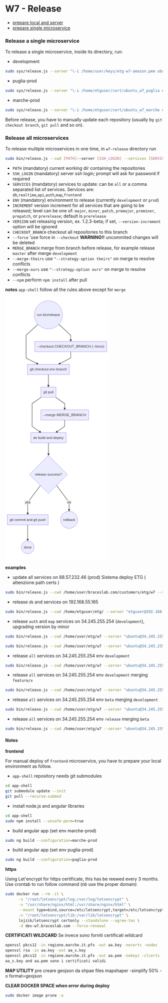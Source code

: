 # W7 - Release

- [prepare local and server](setup/System.md)
- [prepare single microservice](setup/ReleaseMicroservice.md)

### Release a single microservice

To release a single microservice, inside its directory, run:

  - development

  ```bash
  sudo sys/release.js --server "\-i /home/user/keys/etg-w7-amazon.pem ubuntu@34.245.255.254" --env development
  ```

  - puglia-prod

  ```bash
  sudo sys/release.js --server "\-i /home/etguser/cert/ubuntu_w7_puglia etguser@192.168.55.165" --env puglia-prod
  ```

  - marche-prod

  ```bash
  sudo sys/release.js --server "\-i /home/etguser/cert/ubuntu_w7_marche etguser@88.57.232.46 \-p 7822 " --env marche-prod
  ```

Before release, you have to manually update each repository (usually by `git checkout branch`, `git pull` and so on).  


### Release all microservices

To release multiple microservices in one time, in `w7-release` directory run

  ```bash
  sudo bin/release.js --cwd [PATH]--server [SSH_LOGIN] --services [SERVICES] --env [ENV] --version-increment [INCREMENT] --checkout [CHECKOUT_BRANCH] --force --merge [MERGE_BRANCH] --merge-theirs --merge-ours --npm

  ```

  - `PATH` (mandatory) current working dir containing the repositories
  - `SSH_LOGIN` (mandatory) server ssh login; prompt will ask for password if required
  - `SERVICES` (mandatory) services to update: can be `all` or a comma separated list of services. Services are: `db`,`realtime`,`api`,`auth`,`map`,`frontend`
  - `ENV` (mandatory) environment to release (currently `development` or `prod`)
  - `INCREMENT` version increment for all services that are going to be released; level can be one of: `major`, `minor`, `patch`, `premajor`, `preminor`, `prepatch`, or `prerelease`; default is `prerelease`
  - `VERSION` set releasing version, ex. 1.2.3-beta; if set, `--version-increment` option will be ignored
  - `CHECKOUT_BRANCH` checkout all repositories to this branch
  - `--force` 'use force in `--checkout` **WARNING!!** uncommited changes will be deleted
  - `MERGE_BRANCH` merge from branch before release, for example release `master` after merge `development`
  - `--merge-theirs` use `"--strategy-option theirs"` on merge to resolve conflicts
  - `--merge-ours` use `"--strategy-option ours"` on merge to resolve conflicts
  - `--npm` perform `npm install` after pull

  **notes**
  `app-shell` follow all the rules above except for `merge`

![release flowchart](assets/ReleaseFlow.png)

  **examples**

  - update all services on 88.57.232.46 (prod) Sistema deploy ETG ( attenzione path certs )
  ```bash
  sudo bin/release.js --cwd /home/user/braceslab.com/customers/etg/w7 --server "etguser@88.57.232.46 \-p 7822 \-i /home/etguser/cert/ubuntu_w7_marche" --services all --env prod
  ```

 - release `db` and services on 192.168.55.165 
  ```bash
  sudo bin/release.js --cwd /home/etguser/etg/ --server "etguser@192.168.55.165 \-p 22 \-i /home/etguser/cert/ubuntu_w7_puglia" --services db --env puglia-prod 
  ```

  - release `auth` and `map` services on 34.245.255.254 (`development`), upgrading version by minor

  ```bash
  sudo bin/release.js --cwd /home/user/etg/w7 --server "ubuntu@34.245.255.254 \-i /home/user/keys/etg-w7-amazon.pem" --services auth,map --env development --version-increment minor
  ```

  ```bash
  sudo bin/release.js --cwd /home/user/etg/w7 --server "ubuntu@34.245.255.254 \-i /home/user/keys/etg-w7-amazon.pem" --services api,auth,db --env development
  ```

  - release `all` services on 34.245.255.254 env `development`

  ```bash
  sudo bin/release.js --cwd /home/user/etg/w7 --server "ubuntu@34.245.255.254 \-i /home/user/keys/etg-w7-amazon.pem" --services all --env development 
  ```

  - release `all` services on 34.245.255.254 env `development` merging `feature/x`

  ```bash
  sudo bin/release.js --cwd /home/user/etg/w7 --server "ubuntu@34.245.255.254 \-i /home/user/keys/etg-w7-amazon.pem" --services all --env development --force --merge feature/x --checkout feature/x
  ```

  - release `all` services on 34.245.255.254 env `beta` merging `development`

  ```bash
  sudo bin/release.js --cwd /home/user/etg/w7 --server "ubuntu@34.245.255.254 \-i /home/user/keys/etg-w7-amazon.pem" --services all --env beta --force --merge development --verson-increment minor
  ```

  - release `all` services on 34.245.255.254 env `release` merging `beta`

  ```bash
  sudo bin/release.js --cwd /home/user/etg/w7 --server "ubuntu@34.245.255.254 \-i /home/user/keys/etg-w7-amazon.pem" --services all --env release --force --merge beta --verson-increment major
  ```

#### Notes

**frontend**

For manual deploy of `frontend` microservice, you have to prepare your local environment as follow.  

- `app-shell` repository needs git submodules

```bash
cd app-shell
git submodule update --init 
git pull --recurse-submod
```

- install node.js and angular libraries

```bash
cd app-shell
sudo npm install --unsafe-perm=true
```

- build angular app (set env marche-prod)
```bash
sudo ng build --configuration=marche-prod 

```
- build angular app (set env puglia-prod)
```bash
sudo ng build --configuration=puglia-prod 

```

**https**  

Using Let'encrypt for https certificate, this has be reewed every 3 months.
Use crontab to run follow command (nb use the proper domain)

```bash
sudo docker run --rm -it \
      -v "/root/letsencrypt/log:/var/log/letsencrypt" \
      -v "/usr/share/nginx/html:/usr/share/nginx/html" \
      --mount type=bind,source=/etc/letsencrypt,target=/etc/letsencrypt \
      -v "/root/letsencrypt/lib:/var/lib/letsencrypt" \
      lojzik/letsencrypt certonly --standalone --agree-tos \
      -d dev-w7.braceslab.com --force-renewal
```

**CERTIFICATI WILDCARD** 
Se invece sono forniti certificati wildcard 
```bash
openssl pkcs12 -in regione.marche.it.pfx -out aa.key -nocerts -nodes 
openssl rsa -in aa.key -out aa_s.key 
openssl pkcs12 -in regione.marche.it.pfx -out aa.pem -nokeys -clcerts
aa_s.key and aa.pem sono i certificati validi
```

**MAP UTILITY** 
pre creare geojson da shpae files
mapshaper -simplify 50% -o format=geojson 

**CLEAR DOCKER SPACE when error during deploy** 
```bash
sudo docker image prune -a
```



